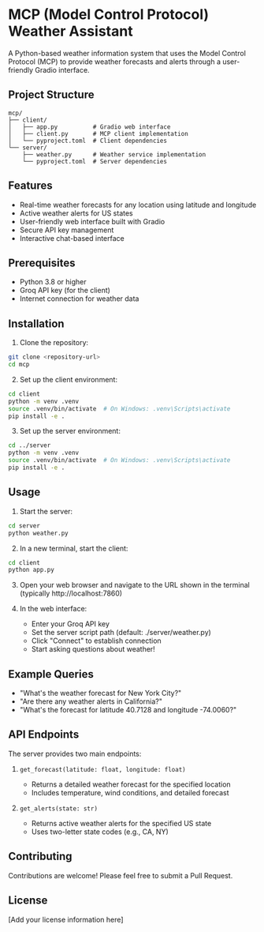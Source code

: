 # MCP (Model Control Protocol) Weather Assistant

A Python-based weather information system that uses the Model Control Protocol (MCP) to provide weather forecasts and alerts through a user-friendly Gradio interface.

## Project Structure

```
mcp/
├── client/
│   ├── app.py          # Gradio web interface
│   ├── client.py       # MCP client implementation
│   └── pyproject.toml  # Client dependencies
└── server/
    ├── weather.py      # Weather service implementation
    └── pyproject.toml  # Server dependencies
```

## Features

- Real-time weather forecasts for any location using latitude and longitude
- Active weather alerts for US states
- User-friendly web interface built with Gradio
- Secure API key management
- Interactive chat-based interface

## Prerequisites

- Python 3.8 or higher
- Groq API key (for the client)
- Internet connection for weather data

## Installation

1. Clone the repository:
```bash
git clone <repository-url>
cd mcp
```

2. Set up the client environment:
```bash
cd client
python -m venv .venv
source .venv/bin/activate  # On Windows: .venv\Scripts\activate
pip install -e .
```

3. Set up the server environment:
```bash
cd ../server
python -m venv .venv
source .venv/bin/activate  # On Windows: .venv\Scripts\activate
pip install -e .
```

## Usage

1. Start the server:
```bash
cd server
python weather.py
```

2. In a new terminal, start the client:
```bash
cd client
python app.py
```

3. Open your web browser and navigate to the URL shown in the terminal (typically http://localhost:7860)

4. In the web interface:
   - Enter your Groq API key
   - Set the server script path (default: ./server/weather.py)
   - Click "Connect" to establish connection
   - Start asking questions about weather!

## Example Queries

- "What's the weather forecast for New York City?"
- "Are there any weather alerts in California?"
- "What's the forecast for latitude 40.7128 and longitude -74.0060?"

## API Endpoints

The server provides two main endpoints:

1. `get_forecast(latitude: float, longitude: float)`
   - Returns a detailed weather forecast for the specified location
   - Includes temperature, wind conditions, and detailed forecast

2. `get_alerts(state: str)`
   - Returns active weather alerts for the specified US state
   - Uses two-letter state codes (e.g., CA, NY)

## Contributing

Contributions are welcome! Please feel free to submit a Pull Request.

## License

[Add your license information here]
